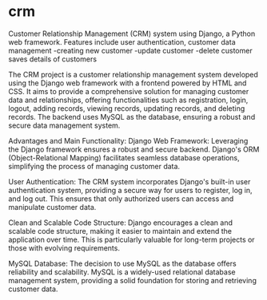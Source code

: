 # crm
Customer Relationship Management (CRM) system using Django, a Python web framework. Features include user authentication, customer data management
-creating new customer 
-update customer
-delete customer
saves details of customers

The CRM project is a customer relationship management system developed using the Django web framework with a frontend powered by HTML and CSS. It aims to provide a comprehensive solution for managing customer data and relationships, offering functionalities such as registration, login, logout, adding records, viewing records, updating records, and deleting records. The backend uses MySQL as the database, ensuring a robust and secure data management system.

Advantages and Main Functionality:
Django Web Framework: Leveraging the Django framework ensures a robust and secure backend. Django's ORM (Object-Relational Mapping) facilitates seamless database operations, simplifying the process of managing customer data.

User Authentication: The CRM system incorporates Django's built-in user authentication system, providing a secure way for users to register, log in, and log out. This ensures that only authorized users can access and manipulate customer data.

Clean and Scalable Code Structure: Django encourages a clean and scalable code structure, making it easier to maintain and extend the application over time. This is particularly valuable for long-term projects or those with evolving requirements.

MySQL Database: The decision to use MySQL as the database offers reliability and scalability. MySQL is a widely-used relational database management system, providing a solid foundation for storing and retrieving customer data.
